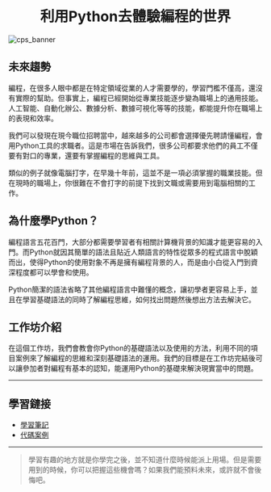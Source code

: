 <h1 align="center" >
  利用Python去體驗編程的世界
</h1>

![cps_banner](https://user-images.githubusercontent.com/82365010/184548549-40cd1ef1-a352-46fc-a45b-75ff42948ae3.png)

## 未來趨勢
編程，在很多人眼中都是在特定領域從業的人才需要學的，學習門檻不僅高，還沒有實際的幫助。但事實上，編程已經開始從專業技能逐步變為職場上的通用技能。人工智能、自動化辦公、數據分析、數據可視化等等的技能，都能提升你在職場上的表現和效率。

我們可以發現在現今職位招聘當中，越來越多的公司都會選擇優先聘請懂編程，會用Python工具的求職者。這是市場在告訴我們，很多公司都要求他們的員工不僅要有對口的專業，還要有掌握編程的思維與工具。

類似的例子就像電腦打字，在早幾十年前，這並不是一項必須掌握的職業技能。但在現時的職場上，你很難在不會打字的前提下找到文職或需要用到電腦相關的工作。

## 為什麼學Python？
編程語言五花百門，大部分都需要學習者有相關計算機背景的知識才能更容易的入門。而Python就因其簡單的語法且貼近人類語言的特性從眾多的程式語言中脫穎而出，使得Python的使用對象不再是擁有編程背景的人，而是由小白從入門到資深程度都可以學會和使用。

Python簡潔的語法省略了其他編程語言中難懂的概念，讓初學者更容易上手，並且在學習基礎語法的同時了解編程思維，如何找出問題然後想出方法去解決它。

## 工作坊介紹
在這個工作坊，我們會教會你Python的基礎語法以及使用的方法，利用不同的項目案例來了解編程的思維和深刻基礎語法的運用。我們的目標是在工作坊完結後可以讓參加者對編程有基本的認知，能運用Python的基礎來解決現實當中的問題。

---

## 學習鏈接
* [學習筆記](./學習筆記)
* [代碼案例](./代碼範例)

---

> 學習有趣的地方就是你學完之後，並不知道什麼時候能派上用場。但是需要用到的時候，你可以把握這些機會嗎？如果我們能預料未來，或許就不會後悔吧。
